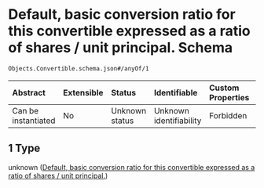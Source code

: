 # Default, basic conversion ratio for this convertible expressed as a ratio of shares / unit principal. Schema

```txt
Objects.Convertible.schema.json#/anyOf/1
```

| Abstract            | Extensible | Status         | Identifiable            | Custom Properties | Additional Properties | Access Restrictions | Defined In                                                                             |
| :------------------ | :--------- | :------------- | :---------------------- | :---------------- | :-------------------- | :------------------ | :------------------------------------------------------------------------------------- |
| Can be instantiated | No         | Unknown status | Unknown identifiability | Forbidden         | Allowed               | none                | [Convertible.schema.json\*](../objects/Convertible.schema.json "open original schema") |

## 1 Type

unknown ([Default, basic conversion ratio for this convertible expressed as a ratio of shares / unit principal.](convertible-1-anyof-default-basic-conversion-ratio-for-this-convertible-expressed-as-a-ratio-of-shares--unit-principal.md))
